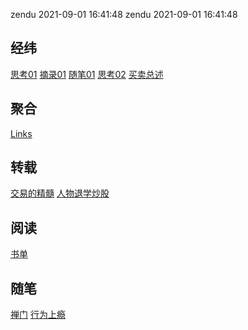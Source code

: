 zendu 2021-09-01 16:41:48
zendu 2021-09-01 16:41:48
## 经纬
[思考01](./经纬/「经纬」思考01.md)
[摘录01](./经纬/「经纬」摘录01.md)
[随笔01](./经纬/「经纬」随笔01.md)
[思考02](./经纬/「经纬」思考02.md)
[买卖总述](./经纬/「经纬」买卖总述.md)


## 聚合
[Links](./聚合/「聚合」Links.md)


## 转载
[交易的精髓](./转载/「转载」交易的精髓.md)
[人物退学炒股](./转载/「转载」人物退学炒股.md)


## 阅读
[书单](./阅读/「阅读」书单.md)


## 随笔
[禅门](./随笔/「随笔」禅门.md)
[行为上瘾](./随笔/「随笔」行为上瘾.md)


